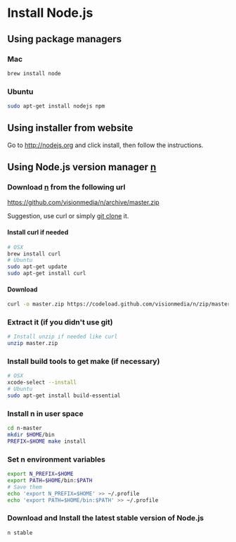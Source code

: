 # Install Node.js

## Using package managers

### Mac
```bash
brew install node
```

### Ubuntu
```bash
sudo apt-get install nodejs npm
```


## Using installer from website
Go to http://nodejs.org and click install, then follow the instructions.


## Using Node.js version manager [n](https://github.com/visionmedia/n)
### Download [n](https://github.com/visionmedia/n) from the following url
https://github.com/visionmedia/n/archive/master.zip

Suggestion, use curl or simply [git clone](http://git-scm.com/book/en/Git-Basics-Getting-a-Git-Repository#Cloning-an-Existing-Repository) it.

#### Install curl if needed
```bash
# OSX
brew install curl
# Ubuntu
sudo apt-get update
sudo apt-get install curl
```

#### Download
```bash
curl -o master.zip https://codeload.github.com/visionmedia/n/zip/master
```
### Extract it (if you didn't use git)
```bash
# Install unzip if needed like curl
unzip master.zip
```

### Install build tools to get make (if necessary)
```bash
# OSX
xcode-select --install
# Ubuntu
sudo apt-get install build-essential
```

### Install n in user space
```bash
cd n-master
mkdir $HOME/bin
PREFIX=$HOME make install
```

### Set n environment variables
```bash
export N_PREFIX=$HOME
export PATH=$HOME/bin:$PATH
# Save them
echo 'export N_PREFIX=$HOME' >> ~/.profile
echo 'export PATH=$HOME/bin:$PATH' >> ~/.profile
```

### Download and Install the latest stable version of Node.js
```bash
n stable
```
